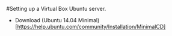 #Setting up a Virtual Box Ubuntu server.

* Download (Ubuntu 14.04 Minimal)[https://help.ubuntu.com/community/Installation/MinimalCD]
